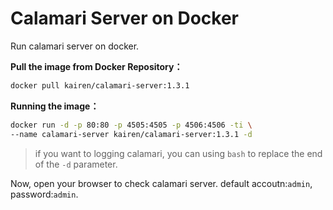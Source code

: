 # Calamari Server on Docker
Run calamari server on docker. 

**Pull the image from Docker Repository：**
```sh
docker pull kairen/calamari-server:1.3.1
```

**Running the image：**
```sh
docker run -d -p 80:80 -p 4505:4505 -p 4506:4506 -ti \
--name calamari-server kairen/calamari-server:1.3.1 -d
```
> if you want to logging calamari, you can using ```bash``` to replace the end of the ```-d``` parameter.
 
Now, open your browser to check calamari server. default accoutn:```admin```, password:```admin```.
